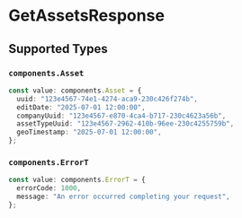 # GetAssetsResponse


## Supported Types

### `components.Asset`

```typescript
const value: components.Asset = {
  uuid: "123e4567-74e1-4274-aca9-230c426f274b",
  editDate: "2025-07-01 12:00:00",
  companyUuid: "123e4567-e870-4ca4-b717-230c4623a56b",
  assetTypeUuid: "123e4567-2962-410b-96ee-230c4255759b",
  geoTimestamp: "2025-07-01 12:00:00",
};
```

### `components.ErrorT`

```typescript
const value: components.ErrorT = {
  errorCode: 1000,
  message: "An error occurred completing your request",
};
```


